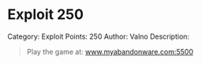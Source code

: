 # Exploit 250
Category: Exploit
Points: 250
Author: Valno
Description:
> Play the game at: www.myabandonware.com:5500
